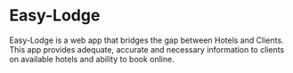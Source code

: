 # Easy-Lodge
Easy-Lodge is a web app that bridges the gap between Hotels and Clients. This app provides adequate, accurate and necessary information to clients on available hotels and ability to book online.
